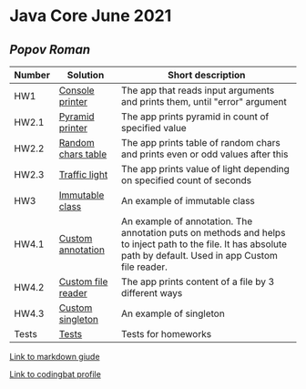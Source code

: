 # Java Core June 2021

## *Popov Roman*

| Number | Solution  | Short description
| --- | --- | --- |
| HW1 | [Console printer](https://github.com/NikolaevArtem/Java_Core_June_2021/tree/feature/RomanPopov/src/main/java/homework_1) | The app that reads input arguments and prints them, until "error" argument |
| HW2.1 | [Pyramid printer](https://github.com/NikolaevArtem/Java_Core_June_2021/tree/feature/RomanPopov/src/main/java/homework_2/pyramid_printer) | The app prints pyramid in count of specified value |
| HW2.2 | [Random chars table](https://github.com/NikolaevArtem/Java_Core_June_2021/tree/feature/RomanPopov/src/main/java/homework_2/random_chars_table) | The app prints table of random chars and prints even or odd values after this |
| HW2.3 | [Traffic light](https://github.com/NikolaevArtem/Java_Core_June_2021/tree/feature/RomanPopov/src/main/java/homework_2/traffic_light) | The app prints value of light depending on specified count of seconds |
| HW3 | [Immutable class](https://github.com/NikolaevArtem/Java_Core_June_2021/tree/feature/RomanPopov/src/main/java/homework_3) | An example of immutable class|
| HW4.1 | [Custom annotation](https://github.com/NikolaevArtem/Java_Core_June_2021/tree/feature/RomanPopov/src/main/java/homework_4/custom_annotation) | An example of annotation. The annotation puts on methods and helps to inject path to the file. It has absolute path by default. Used in app Custom file reader.|
| HW4.2 | [Custom file reader](https://github.com/NikolaevArtem/Java_Core_June_2021/tree/feature/RomanPopov/src/main/java/homework_4/custom_file_reader) | The app prints content of a file by 3 different ways|
| HW4.3 | [Custom singleton](https://github.com/NikolaevArtem/Java_Core_June_2021/tree/feature/RomanPopov/src/main/java/homework_4/singleton) | An example of singleton|
| Tests | [Tests](https://github.com/NikolaevArtem/Java_Core_June_2021/tree/feature/RomanPopov/src/test) | Tests for homeworks|

[Link to markdown giude](https://github.com/adam-p/markdown-here/wiki/Markdown-Cheatsheet)

[Link to codingbat profile](https://codingbat.com/done?user=roman.s.popov@gmail.com&tag=9180697742)